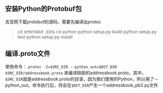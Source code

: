 



## 安装Python的Protobuf包
去官网下载protobuf的源码，需要先编译出protoc
> cd `$PROTOBUF_DIR$`
> cd python
> python setup.py build
> python setup.py test
> python setup.py install


##  编译.proto文件
使用命令：
`protoc -I=$SRC_DIR --python_out=$DST_DIR $SRC_DIR/addressbook.proto`
来编译刚刚的addressbook.proto，其中，`$SRC_DIR`就是addressbook.proto的目录，因为我们使用的Python，所以用了--python_out。命令执行后，将会在`$DST_DIR`产生一个addressbook_pb2.py文件

